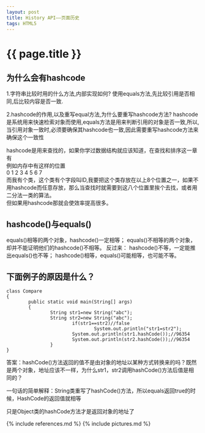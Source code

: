 ```yaml
---
layout: post
title: History API——页面历史
tags: HTML5
---
```


{{ page.title }}
================

为什么会有hashcode
------------------

1.字符串比较时用的什么方法,内部实现如何?
使用equals方法,先比较引用是否相同,后比较内容是否一致.
 
2.hashcode的作用,以及重写equal方法,为什么要重写hashcode方法?
hashcode是系统用来快速检索对象而使用,equals方法是用来判断引用的对象是否一致,所以,当引用对象一致时,必须要确保其hashcode也一致,因此需要重写hashcode方法来确保这个一致性

hashcode是用来查找的，如果你学过数据结构就应该知道，在查找和排序这一章有  
例如内存中有这样的位置  
0  1  2  3  4  5  6  7    
而我有个类，这个类有个字段叫ID,我要把这个类存放在以上8个位置之一，如果不用hashcode而任意存放，那么当查找时就需要到这八个位置里挨个去找，或者用二分法一类的算法。  
但如果用hashcode那就会使效率提高很多。 

hashcode()与equals()
--------------------

equals()相等的两个对象，hashcode()一定相等；
equals()不相等的两个对象，却并不能证明他们的hashcode()不相等。
反过来：
hashcode()不等，一定能推出equals()也不等；
hashcode()相等，equals()可能相等，也可能不等。

下面例子的原因是什么？
---------------------
	class Compare 
	{
	        public static void main(String[] args)
	        {
	                String str1=new String("abc");
	                String str2=new String("abc");
	                        if(str1==str2)//false
	                                System.out.println("str1=str2");
	                        System.out.println(str1.hashCode());//96354
	                        System.out.println(str2.hashCode());//96354
	                }
	}

答案：hashCode()方法返回的值不是由对象的地址以某种方式转换来的吗？既然是两个对象，地址应该不一样，为什么str1，str2调用hashCode()方法后值是相同的？


一句话的简单解释：String类重写了hashCode()方法，所以equals返回true的时候，HashCode的返回值就相等

只是Object类的hashCode方法才是返回对象的地址了


{% include references.md %}
{% include pictures.md %}
